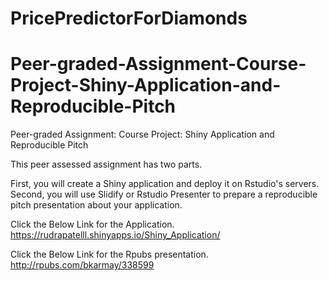# PricePredictorForDiamonds
# Peer-graded-Assignment-Course-Project-Shiny-Application-and-Reproducible-Pitch

Peer-graded Assignment: Course Project: Shiny Application and Reproducible Pitch

This peer assessed assignment has two parts.

First, you will create a Shiny application and deploy it on Rstudio's servers.
Second, you will use Slidify or Rstudio Presenter to prepare a reproducible pitch presentation about your application.

Click the Below Link for the Application.
https://rudrapatelll.shinyapps.io/Shiny_Application/

Click the Below Link for the Rpubs presentation.
http://rpubs.com/bkarmay/338599

